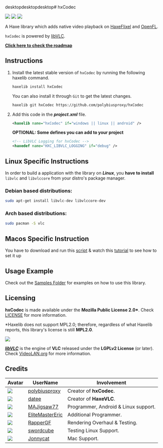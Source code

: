desktopdesktopdesktop# hxCodec

![](https://img.shields.io/github/repo-size/polybiusproxy/hxCodec) ![](https://badgen.net/github/open-issues/polybiusproxy/hxCodec) ![](https://badgen.net/badge/license/MPL2.0/green)

A Haxe library which adds native video playback on [HaxeFlixel](https://haxeflixel.com) and [OpenFL](https://www.openfl.org).

`hxCodec` is powered by [libVLC](https://www.videolan.org/vlc/libvlc.html).

**[Click here to check the roadmap](https://github.com/polybiusproxy/hxCodec/projects/1)**

## Instructions

1. Install the latest stable version of `hxCodec` by running the following haxelib command.
    ```bash
    haxelib install hxCodec
    ```

    You can also install it through `Git` to get the latest changes.
    ```bash
    haxelib git hxCodec https://github.com/polybiusproxy/hxCodec
    ```

2. Add this code in the ***project.xml*** file.
    ```xml
    <haxelib name="hxCodec" if="windows || linux || android" />
    ```

    **OPTIONAL: Some defines you can add to your project**
    ```xml
    <!-- LibVLC Logging for hxCodec -->
    <haxedef name="HXC_LIBVLC_LOGGING" if="debug" />
    ```

## Linux Specific Instructions

In order to build a application with the library on ***Linux***, you **have to install** `libvlc` and `libvlccore` from your distro's package manager.

### Debian based distributions:
```bash
sudo apt-get install libvlc-dev libvlccore-dev 
```

### Arch based distributions:
```bash
sudo pacman -S vlc 
```
## Macos Specific Instruction 
You have to download and run this [script](https://gist.github.com/JonnycatMeow/757b5b22583b916813a45fd55a69f3f4) & watch this [tutorial](https://streamable.com/tazpyy) to see how to set it up 

## Usage Example

Check out the [Samples Folder](samples/) for examples on how to use this library.

## Licensing
**hxCodec** is made available under the **Mozilla Public License 2.0\***. Check [LICENSE](./LICENSE) for more information.

\*Haxelib does not support MPL2.0; therefore, regardless of what Haxelib reports, this library's license is still **MPL2.0**.

![](https://raw.githubusercontent.com/videolan/vlc/master/share/icons/256x256/vlc.png)

[***libVLC***](https://www.videolan.org/vlc/libvlc.html) is the engine of **VLC** released under the **LGPLv2 License** (or later). Check [VideoLAN.org](https://www.videolan.org/legal.html) for more information.

## Credits

| Avatar | UserName | Involvement |
| ------ | -------- | ----------- |
| ![](https://avatars.githubusercontent.com/u/47796739?s=64) | [polybiusproxy](https://github.com/polybiusproxy) | Creator of **hxCodec**.
| ![](https://avatars.githubusercontent.com/u/1677550?s=64) | [datee](https://github.com/datee) | Creator of **HaxeVLC**.
| ![](https://avatars.githubusercontent.com/u/77043862?s=64) | [MAJigsaw77](https://github.com/MAJigsaw77) | Programmer, Android & Linux support.
| ![](https://avatars.githubusercontent.com/u/4635334?s=64) | [EliteMasterEric](https://github.com/EliteMasterEric) | Additional Programmer.
| ![](https://avatars.githubusercontent.com/u/84131849?s=64) | [RapperGF](https://github.com/RapperGF) | Rendering Overhaul & Testing.
| ![](https://avatars.githubusercontent.com/u/49110074?s=64) | [swordcube](https://github.com/swordcube) | Testing Linux Support. 
| ![](https://avatars.githubusercontent.com/u/107599365?v=64) | [Jonnycat](https://github.com/JonnycatMeow) | Mac Support.
